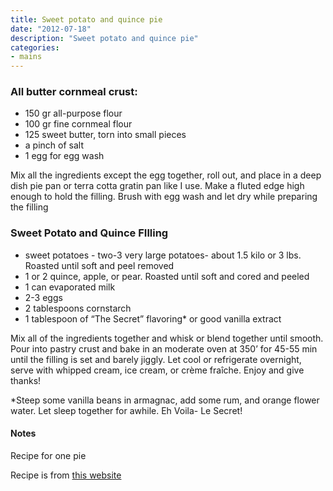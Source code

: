 ```yaml
---
title: Sweet potato and quince pie
date: "2012-07-18"
description: "Sweet potato and quince pie"
categories:
- mains
---
```

### All butter cornmeal crust:
- 150 gr all-purpose flour
- 100 gr fine cornmeal flour
- 125 sweet butter, torn into small pieces
- a pinch of salt
- 1 egg for egg wash

Mix all the ingredients except the egg together, roll out, and place in a deep dish pie pan or terra cotta gratin pan like I use.  Make a fluted edge high enough to hold the filling. Brush with egg wash and let dry while preparing the filling

### Sweet Potato and Quince FIlling
- sweet potatoes - two-3 very large potatoes- about  1.5 kilo or 3 lbs. Roasted until soft and peel removed
- 1 or 2 quince, apple, or pear. Roasted until soft and cored and peeled
- 1 can evaporated milk
- 2-3 eggs
- 2 tablespoons cornstarch
- 1 tablespoon of “The Secret” flavoring* or good vanilla extract

Mix all of the ingredients together and whisk or blend together until smooth.
Pour into pastry crust and bake in an moderate oven at 350’ for 45-55 min until the filling is set and barely jiggly. Let cool or refrigerate overnight, serve with whipped cream, ice cream, or crème fraîche. Enjoy and give thanks!

*Steep some vanilla beans in armagnac, add some rum, and orange flower water. Let sleep together for awhile. Eh Voila- Le Secret!

#### Notes
Recipe for one pie

Recipe is from [this website](https://kitchen-at-camont.com/2012/07/17/apricot-goat-cheese-tarte-for-tim-cl=%20inch-photography-workshop/)
